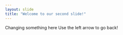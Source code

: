```yaml
---
layout: slide
title: "Welcome to our second slide!"
---
```

Changing something here
Use the left arrow to go back!
